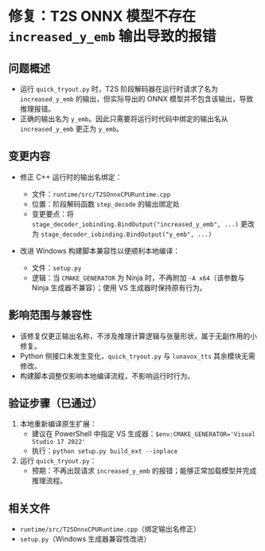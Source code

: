 # 修复：T2S ONNX 模型不存在 `increased_y_emb` 输出导致的报错

## 问题概述
- 运行 `quick_tryout.py` 时，T2S 阶段解码器在运行时请求了名为 `increased_y_emb` 的输出，但实际导出的 ONNX 模型并不包含该输出，导致推理报错。
- 正确的输出名为 `y_emb`。因此只需要将运行时代码中绑定的输出名从 `increased_y_emb` 更正为 `y_emb`。

## 变更内容
- 修正 C++ 运行时的输出名绑定：
  - 文件：`runtime/src/T2SOnnxCPURuntime.cpp`
  - 位置：阶段解码函数 `step_decode` 的输出绑定处
  - 变更要点：将 `stage_decoder_iobinding.BindOutput("increased_y_emb", ...)` 更改为 `stage_decoder_iobinding.BindOutput("y_emb", ...)`

- 改进 Windows 构建脚本兼容性以便顺利本地编译：
  - 文件：`setup.py`
  - 逻辑：当 `CMAKE_GENERATOR` 为 Ninja 时，不再附加 `-A x64`（该参数与 Ninja 生成器不兼容）；使用 VS 生成器时保持原有行为。

## 影响范围与兼容性
- 该修复仅更正输出名称，不涉及推理计算逻辑与张量形状，属于无副作用的小修复。
- Python 侧接口未发生变化，`quick_tryout.py` 与 `lunavox_tts` 其余模块无需修改。
- 构建脚本调整仅影响本地编译流程，不影响运行时行为。

## 验证步骤（已通过）
1. 本地重新编译原生扩展：
   - 建议在 PowerShell 中指定 VS 生成器：`$env:CMAKE_GENERATOR='Visual Studio 17 2022'`
   - 执行：`python setup.py build_ext --inplace`
2. 运行 `quick_tryout.py`：
   - 预期：不再出现请求 `increased_y_emb` 的报错；能够正常加载模型并完成推理流程。

## 相关文件
- `runtime/src/T2SOnnxCPURuntime.cpp`（绑定输出名修正）
- `setup.py`（Windows 生成器兼容性改进）

